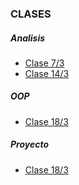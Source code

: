 ### CLASES

##### Analisis
* [Clase 7/3](analisis/7-3/clase.md)
* [Clase 14/3](analisis/14-3/notas.md)



##### OOP
* [Clase 18/3](oop/3-18.md)


##### Proyecto
* [Clase 18/3](proyecto/3-10.md)
